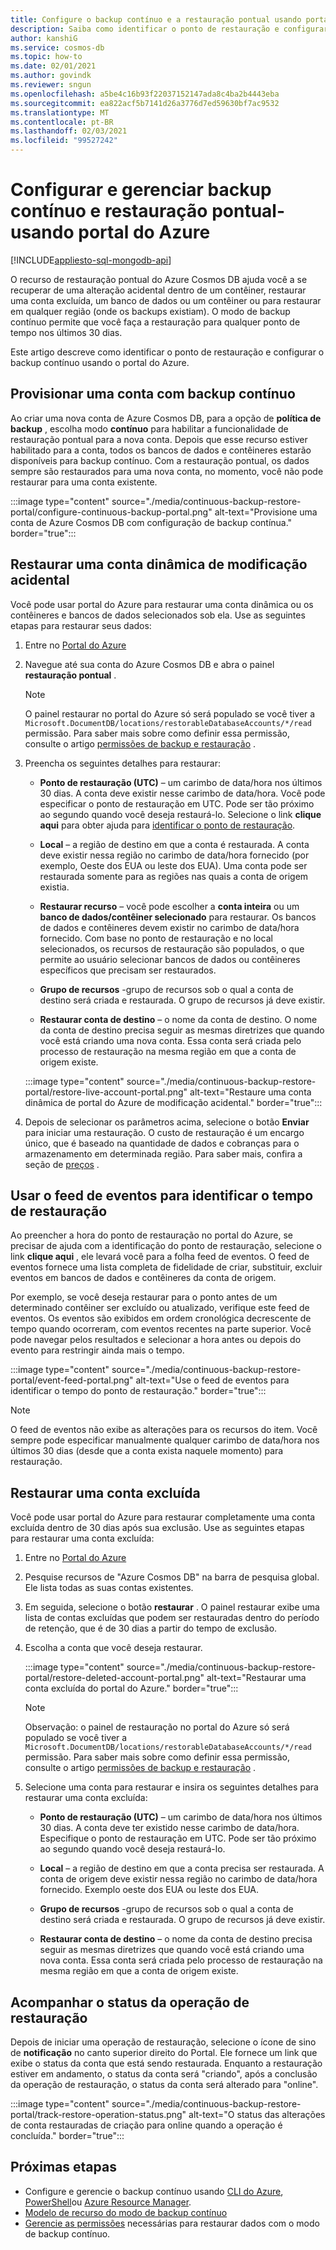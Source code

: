 ```yaml
---
title: Configure o backup contínuo e a restauração pontual usando portal do Azure no Azure Cosmos DB.
description: Saiba como identificar o ponto de restauração e configurar o backup contínuo usando o portal do Azure. Ele mostra como restaurar uma conta dinâmica e excluída.
author: kanshiG
ms.service: cosmos-db
ms.topic: how-to
ms.date: 02/01/2021
ms.author: govindk
ms.reviewer: sngun
ms.openlocfilehash: a5be4c16b93f22037152147ada8c4ba2b4443eba
ms.sourcegitcommit: ea822acf5b7141d26a3776d7ed59630bf7ac9532
ms.translationtype: MT
ms.contentlocale: pt-BR
ms.lasthandoff: 02/03/2021
ms.locfileid: "99527242"
---
```

# <a name="configure-and-manage-continuous-backup-and-point-in-time-restore---using-azure-portal"></a>Configurar e gerenciar backup contínuo e restauração pontual-usando portal do Azure
[!INCLUDE[appliesto-sql-mongodb-api](includes/appliesto-sql-mongodb-api.md)]

O recurso de restauração pontual do Azure Cosmos DB ajuda você a se recuperar de uma alteração acidental dentro de um contêiner, restaurar uma conta excluída, um banco de dados ou um contêiner ou para restaurar em qualquer região (onde os backups existiam). O modo de backup contínuo permite que você faça a restauração para qualquer ponto de tempo nos últimos 30 dias.

Este artigo descreve como identificar o ponto de restauração e configurar o backup contínuo usando o portal do Azure.

## <a name="provision-an-account-with-continuous-backup"></a><a id="provision"></a>Provisionar uma conta com backup contínuo

Ao criar uma nova conta de Azure Cosmos DB, para a opção de **política de backup** , escolha modo **contínuo** para habilitar a funcionalidade de restauração pontual para a nova conta. Depois que esse recurso estiver habilitado para a conta, todos os bancos de dados e contêineres estarão disponíveis para backup contínuo. Com a restauração pontual, os dados sempre são restaurados para uma nova conta, no momento, você não pode restaurar para uma conta existente.

:::image type="content" source="./media/continuous-backup-restore-portal/configure-continuous-backup-portal.png" alt-text="Provisione uma conta de Azure Cosmos DB com configuração de backup contínua." border="true":::

## <a name="restore-a-live-account-from-accidental-modification"></a><a id="restore-live-account"></a>Restaurar uma conta dinâmica de modificação acidental

Você pode usar portal do Azure para restaurar uma conta dinâmica ou os contêineres e bancos de dados selecionados sob ela. Use as seguintes etapas para restaurar seus dados:

1. Entre no [Portal do Azure](https://portal.azure.com/)
1. Navegue até sua conta do Azure Cosmos DB e abra o painel **restauração pontual** .

   > [!NOTE]
   > O painel restaurar no portal do Azure só será populado se você tiver a `Microsoft.DocumentDB/locations/restorableDatabaseAccounts/*/read` permissão. Para saber mais sobre como definir essa permissão, consulte o artigo [permissões de backup e restauração](continuous-backup-restore-permissions.md) .

1. Preencha os seguintes detalhes para restaurar:

   * **Ponto de restauração (UTC)** – um carimbo de data/hora nos últimos 30 dias. A conta deve existir nesse carimbo de data/hora. Você pode especificar o ponto de restauração em UTC. Pode ser tão próximo ao segundo quando você deseja restaurá-lo. Selecione o link **clique aqui** para obter ajuda para [identificar o ponto de restauração](#event-feed).

   * **Local** – a região de destino em que a conta é restaurada. A conta deve existir nessa região no carimbo de data/hora fornecido (por exemplo, Oeste dos EUA ou leste dos EUA). Uma conta pode ser restaurada somente para as regiões nas quais a conta de origem existia.

   * **Restaurar recurso** – você pode escolher a **conta inteira** ou um **banco de dados/contêiner selecionado** para restaurar. Os bancos de dados e contêineres devem existir no carimbo de data/hora fornecido. Com base no ponto de restauração e no local selecionados, os recursos de restauração são populados, o que permite ao usuário selecionar bancos de dados ou contêineres específicos que precisam ser restaurados.

   * **Grupo de recursos** -grupo de recursos sob o qual a conta de destino será criada e restaurada. O grupo de recursos já deve existir.

   * **Restaurar conta de destino** – o nome da conta de destino. O nome da conta de destino precisa seguir as mesmas diretrizes que quando você está criando uma nova conta. Essa conta será criada pelo processo de restauração na mesma região em que a conta de origem existe.
 
   :::image type="content" source="./media/continuous-backup-restore-portal/restore-live-account-portal.png" alt-text="Restaure uma conta dinâmica de portal do Azure de modificação acidental." border="true":::

1. Depois de selecionar os parâmetros acima, selecione o botão **Enviar** para iniciar uma restauração. O custo de restauração é um encargo único, que é baseado na quantidade de dados e cobranças para o armazenamento em determinada região. Para saber mais, confira a seção de [preços](continuous-backup-restore-introduction.md#continuous-backup-pricing) .

## <a name="use-event-feed-to-identify-the-restore-time"></a><a id="event-feed"></a>Usar o feed de eventos para identificar o tempo de restauração

Ao preencher a hora do ponto de restauração no portal do Azure, se precisar de ajuda com a identificação do ponto de restauração, selecione o link **clique aqui** , ele levará você para a folha feed de eventos. O feed de eventos fornece uma lista completa de fidelidade de criar, substituir, excluir eventos em bancos de dados e contêineres da conta de origem. 

Por exemplo, se você deseja restaurar para o ponto antes de um determinado contêiner ser excluído ou atualizado, verifique este feed de eventos. Os eventos são exibidos em ordem cronológica decrescente de tempo quando ocorreram, com eventos recentes na parte superior. Você pode navegar pelos resultados e selecionar a hora antes ou depois do evento para restringir ainda mais o tempo.

:::image type="content" source="./media/continuous-backup-restore-portal/event-feed-portal.png" alt-text="Use o feed de eventos para identificar o tempo do ponto de restauração." border="true":::

> [!NOTE]
> O feed de eventos não exibe as alterações para os recursos do item. Você sempre pode especificar manualmente qualquer carimbo de data/hora nos últimos 30 dias (desde que a conta exista naquele momento) para restauração.

## <a name="restore-a-deleted-account"></a><a id="restore-deleted-account"></a>Restaurar uma conta excluída

Você pode usar portal do Azure para restaurar completamente uma conta excluída dentro de 30 dias após sua exclusão. Use as seguintes etapas para restaurar uma conta excluída:

1. Entre no [Portal do Azure](https://portal.azure.com/)
1. Pesquise recursos de "Azure Cosmos DB" na barra de pesquisa global. Ele lista todas as suas contas existentes.
1. Em seguida, selecione o botão **restaurar** . O painel restaurar exibe uma lista de contas excluídas que podem ser restauradas dentro do período de retenção, que é de 30 dias a partir do tempo de exclusão.
1. Escolha a conta que você deseja restaurar.

   :::image type="content" source="./media/continuous-backup-restore-portal/restore-deleted-account-portal.png" alt-text="Restaurar uma conta excluída do portal do Azure." border="true":::

   > [!NOTE]
   > Observação: o painel de restauração no portal do Azure só será populado se você tiver a `Microsoft.DocumentDB/locations/restorableDatabaseAccounts/*/read` permissão. Para saber mais sobre como definir essa permissão, consulte o artigo [permissões de backup e restauração](continuous-backup-restore-permissions.md) .

1. Selecione uma conta para restaurar e insira os seguintes detalhes para restaurar uma conta excluída:

   * **Ponto de restauração (UTC)** – um carimbo de data/hora nos últimos 30 dias. A conta deve ter existido nesse carimbo de data/hora. Especifique o ponto de restauração em UTC. Pode ser tão próximo ao segundo quando você deseja restaurá-lo.

   * **Local** – a região de destino em que a conta precisa ser restaurada. A conta de origem deve existir nessa região no carimbo de data/hora fornecido. Exemplo oeste dos EUA ou leste dos EUA.  

   * **Grupo de recursos** -grupo de recursos sob o qual a conta de destino será criada e restaurada. O grupo de recursos já deve existir.

   * **Restaurar conta de destino** – o nome da conta de destino precisa seguir as mesmas diretrizes que quando você está criando uma nova conta. Essa conta será criada pelo processo de restauração na mesma região em que a conta de origem existe.

## <a name="track-the-status-of-restore-operation"></a><a id="track-restore-status"></a>Acompanhar o status da operação de restauração

Depois de iniciar uma operação de restauração, selecione o ícone de sino de **notificação** no canto superior direito do Portal. Ele fornece um link que exibe o status da conta que está sendo restaurada. Enquanto a restauração estiver em andamento, o status da conta será "criando", após a conclusão da operação de restauração, o status da conta será alterado para "online".

:::image type="content" source="./media/continuous-backup-restore-portal/track-restore-operation-status.png" alt-text="O status das alterações de conta restauradas de criação para online quando a operação é concluída." border="true":::

## <a name="next-steps"></a>Próximas etapas

* Configure e gerencie o backup contínuo usando [CLI do Azure](continuous-backup-restore-command-line.md), [PowerShell](continuous-backup-restore-powershell.md)ou [Azure Resource Manager](continuous-backup-restore-template.md).
* [Modelo de recurso do modo de backup contínuo](continuous-backup-restore-resource-model.md)
* [Gerencie as permissões](continuous-backup-restore-permissions.md) necessárias para restaurar dados com o modo de backup contínuo.
